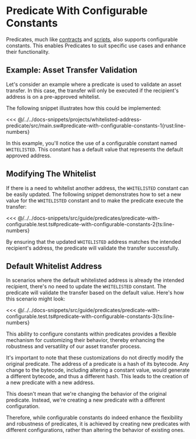 # Predicate With Configurable Constants

Predicates, much like [contracts](../contracts/configurable-constants.md) and [scripts](../scripts/script-with-configurable-constants.md), also supports configurable constants. This enables Predicates to suit specific use cases and enhance their functionality.

## Example: Asset Transfer Validation

Let's consider an example where a predicate is used to validate an asset transfer. In this case, the transfer will only be executed if the recipient's address is on a pre-approved whitelist.

The following snippet illustrates how this could be implemented:

<<< @/../../docs-snippets/projects/whitelisted-address-predicate/src/main.sw#predicate-with-configurable-constants-1{rust:line-numbers}

In this example, you'll notice the use of a configurable constant named `WHITELISTED`. This constant has a default value that represents the default approved address.

## Modifying The Whitelist

If there is a need to whitelist another address, the `WHITELISTED` constant can be easily updated. The following snippet demonstrates how to set a new value for the `WHITELISTED` constant and to make the predicate execute the transfer:

<<< @/../../docs-snippets/src/guide/predicates/predicate-with-configurable.test.ts#predicate-with-configurable-constants-2{ts:line-numbers}

By ensuring that the updated `WHITELISTED` address matches the intended recipient's address, the predicate will validate the transfer successfully.

## Default Whitelist Address

In scenarios where the default whitelisted address is already the intended recipient, there's no need to update the `WHITELISTED` constant. The predicate will validate the transfer based on the default value. Here's how this scenario might look:

<<< @/../../docs-snippets/src/guide/predicates/predicate-with-configurable.test.ts#predicate-with-configurable-constants-3{ts:line-numbers}

This ability to configure constants within predicates provides a flexible mechanism for customizing their behavior, thereby enhancing the robustness and versatility of our asset transfer process.

It's important to note that these customizations do not directly modify the original predicate. The address of a predicate is a hash of its bytecode. Any change to the bytecode, including altering a constant value, would generate a different bytecode, and thus a different hash. This leads to the creation of a new predicate with a new address.

This doesn't mean that we're changing the behavior of the original predicate. Instead, we're creating a new predicate with a different configuration.

Therefore, while configurable constants do indeed enhance the flexibility and robustness of predicates, it is achieved by creating new predicates with different configurations, rather than altering the behavior of existing ones.
